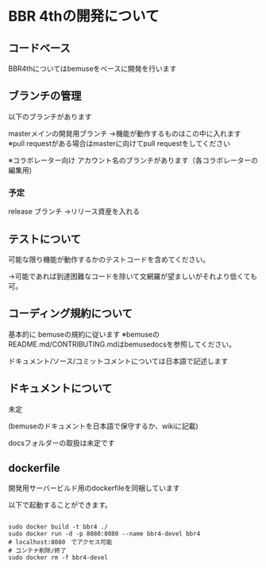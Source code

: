 BBR 4thの開発について
=====================

コードベース
----------

BBR4thについてはbemuseをベースに開発を行います


ブランチの管理
--------------

以下のブランチがあります

masterメインの開発用ブランチ
→機能が動作するものはこの中に入れます
※pull requestがある場合はmasterに向けてpull requestをしてください

※コラボレーター向け
アカウント名のブランチがあります（各コラボレーターの編集用)

### 予定

release ブランチ
→リリース資産を入れる

テストについて
--------------

可能な限り機能が動作するかのテストコードを含めてください。

→可能であれば到達困難なコードを除いて文網羅が望ましいがそれより低くても可。


コーディング規約について
------------------------

基本的に
bemuseの規約に従います
※bemuseのREADME.md/CONTRIBUTING.mdはbemusedocsを参照してください。

ドキュメント/ソース/コミットコメントについては日本語で記述します


ドキュメントについて
--------------------

未定

(bemuseのドキュメントを日本語で保守するか、wikiに記載)

docsフォルダーの取扱は未定です

dockerfile
----------

開発用サーバービルド用のdockerfileを同梱しています

以下で起動することができます。

~~~

sudo docker build -t bbr4 ./
sudo docker run -d -p 8080:8080 --name bbr4-devel bbr4
# localhost:8080　でアクセス可能
# コンテナ削除/終了
sudo docker rm -f bbr4-devel

~~~
